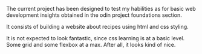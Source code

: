 The current project has been designed to test my habilities as for basic web development insights obtained in the odin project foundations section.

It consists of building a website about recipes using html and css styling.

It is not expected to look fantastic, since css learning is at a basic level. Some grid and some flexbox at a max.
After all, it looks kind of nice.
